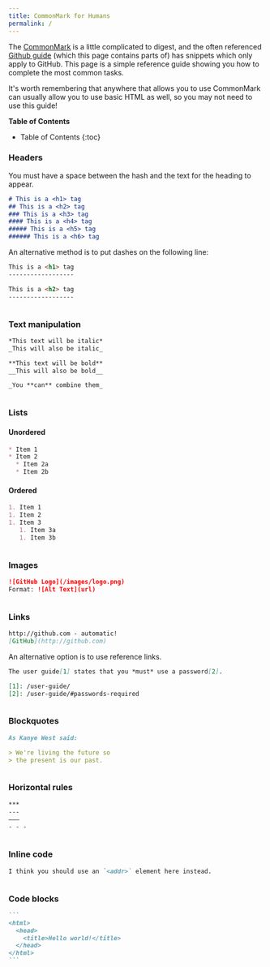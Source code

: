 ```yaml
---
title: CommonMark for Humans
permalink: /
---
```


<style>
h3:not(:first-of-type) {
    margin-top: 36px;
}
</style>

The [CommonMark](http://spec.commonmark.org/0.28/) is a little complicated to digest, and the often referenced [Github guide](https://guides.github.com/features/mastering-markdown/) (which this page contains parts of) has snippets which only apply to GitHub.  This page is a simple reference guide showing you how to complete the most common tasks.

It's worth remembering that anywhere that allows you to use CommonMark can usually allow you to use basic HTML as well, so you may not need to use this guide!

**Table of Contents**

* Table of Contents
{:toc}

### Headers

You must have a space between the hash and the text for the heading to appear.

```md
# This is a <h1> tag
## This is a <h2> tag
### This is a <h3> tag
#### This is a <h4> tag
##### This is a <h5> tag
###### This is a <h6> tag
```

An alternative method is to put dashes on the following line:

```md
This is a <h1> tag
------------------

This is a <h2> tag
------------------
```


### Text manipulation

```md
*This text will be italic*
_This will also be italic_

**This text will be bold**
__This will also be bold__

_You **can** combine them_
```


### Lists

#### Unordered

```md
* Item 1
* Item 2
  * Item 2a
  * Item 2b
```

#### Ordered

```md
1. Item 1
1. Item 2
1. Item 3
   1. Item 3a
   1. Item 3b
```


### Images

```md
![GitHub Logo](/images/logo.png)
Format: ![Alt Text](url)
```


### Links

```md
http://github.com - automatic!
[GitHub](http://github.com)
```

An alternative option is to use reference links.

```md
The user guide[1] states that you *must* use a password[2].

[1]: /user-guide/
[2]: /user-guide/#passwords-required
```


### Blockquotes

```md
As Kanye West said:

> We're living the future so
> the present is our past.
```


### Horizontal rules

```md
***
---
–––
- - -
```


### Inline code

```md
I think you should use an `<addr>` element here instead.
```


### Code blocks

~~~md
```
<html>
  <head>
    <title>Hello world!</title>
  </head>
</html>
```
~~~

